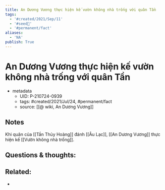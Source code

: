 ```yaml
---
title: An Dương Vương thực hiện kế vườn không nhà trống với quân Tần
tags:
  - '#created/2021/Sep/11'
  - '#seed🥜'
  - '#permanent/fact'
aliases:
  - 'NA'
publish: True
---
```

# An Dương Vương thực hiện kế vườn không nhà trống với quân Tần

- metadata
	- UID: P-210724-0939
	- tags: #created/2021/Jul/24, #permanent/fact 
	- source: [[@ wiki, An Dương Vương]]

## Notes
Khi quân của [[Tần Thủy Hoàng]] đánh [[Âu Lạc]], [[An Dương Vương]] thực hiện kế [[Vườn không nhà trống]].

## Questions & thoughts:

## Related:
- 
